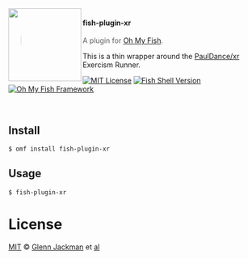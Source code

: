 <img src="https://cdn.rawgit.com/oh-my-fish/oh-my-fish/e4f1c2e0219a17e2c748b824004c8d0b38055c16/docs/logo.svg" align="left" width="144px" height="144px"/>

#### fish-plugin-xr
> A plugin for [Oh My Fish][omf-link].

This is a thin wrapper around the
[PaulDance/xr](https://github.com/PaulDance/xr) Exercism Runner.

[![MIT License](https://img.shields.io/badge/license-MIT-007EC7.svg?style=flat-square)](/LICENSE)
[![Fish Shell Version](https://img.shields.io/badge/fish-v3.0.0-007EC7.svg?style=flat-square)](https://fishshell.com)
[![Oh My Fish Framework](https://img.shields.io/badge/Oh%20My%20Fish-Framework-007EC7.svg?style=flat-square)](https://www.github.com/oh-my-fish/oh-my-fish)

<br/>


## Install

```fish
$ omf install fish-plugin-xr
```


## Usage

```fish
$ fish-plugin-xr
```


# License

[MIT][mit] © [Glenn Jackman][author] et [al][contributors]


[mit]:            https://opensource.org/licenses/MIT
[author]:         https://github.com/glennj
[contributors]:   https://github.com/glennj/plugin-fish-plugin-xr/graphs/contributors
[omf-link]:       https://www.github.com/oh-my-fish/oh-my-fish

[license-badge]:  https://img.shields.io/badge/license-MIT-007EC7.svg?style=flat-square
